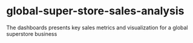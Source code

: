 # global-super-store-sales-analysis
The dashboards presents key sales metrics and visualization for a global superstore business
